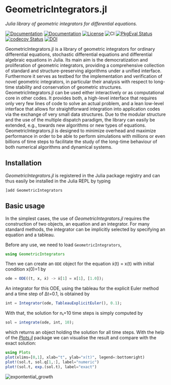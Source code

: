 
# GeometricIntegrators.jl

*Julia library of geometric integrators for differential equations.*

[![Documentation](https://img.shields.io/badge/docs-stable-blue.svg)](https://juliagni.github.io/GeometricIntegrators.jl/stable/)
[![Documentation](https://img.shields.io/badge/docs-latest-blue.svg)](https://juliagni.github.io/GeometricIntegrators.jl/latest/)
[![License](https://img.shields.io/badge/license-MIT-blue.svg)](LICENSE.md)
![CI](https://github.com/JuliaGNI/GeometricIntegrators.jl/workflows/CI/badge.svg)
[![PkgEval Status](https://juliaci.github.io/NanosoldierReports/pkgeval_badges/G/GeometricIntegrators.svg)](https://juliaci.github.io/NanosoldierReports/pkgeval_badges/G/GeometricIntegrators.html)
[![codecov Status](https://codecov.io/gh/JuliaGNI/GeometricIntegrators.jl/branch/master/graph/badge.svg)](https://codecov.io/gh/JuliaGNI/GeometricIntegrators.jl)
[![DOI](https://zenodo.org/badge/doi/10.5281/zenodo.3648325.svg)](https://doi.org/10.5281/zenodo.3648325)

GeometricIntegrators.jl is a library of geometric integrators for ordinary differential equations, stochastic differential equations and differential algebraic equations in Julia. Its main aim is the democratization and proliferation of geometric integrators, providing a comprehensive collection of standard and structure-preserving algorithms under a unified interface. Furthermore it serves as testbed for the implementation and verification of novel geometric integrators, in particular their analysis with respect to long-time stability and conservation of geometric structures. 
GeometricIntegrators.jl can be used either interactively or as computational core in other codes. It provides both, a high-level interface that requires only very few lines of code to solve an actual problem, and a lean low-level interface that allows for straightforward integration into application codes via the exchange of very small data structures.
Due to the modular structure and the use of the multiple dispatch paradigm, the library can easily be extended, e.g., towards new algorithms or new types of equations. GeometricIntegrators.jl is designed to minimize overhead and maximize performance in order to be able to perform simulations with millions or even billions of time steps to facilitate the study of the long-time behaviour of both numerical algorithms and dynamical systems.


## Installation

*GeometricIntegrators.jl* is registered in the Julia package registry and can thus easily be installed in the Julia REPL by typing 
```
]add GeometricIntegrators
```


## Basic usage

In the simplest cases, the use of *GeometricIntegrators.jl* requires the
construction of two objects, an equation and an integrator. For many standard
methods, the integrator can be implicitly selected by specifying an equation
and a tableau.

Before any use, we need to load `GeometricIntegrators`,
```julia
using GeometricIntegrators
```
Then we can create an `ODE` object for the equation ẋ(t) = x(t) with initial condition x(0)=1 by
```julia
ode = ODE((t, x, ẋ) -> ẋ[1] = x[1], [1.0]);
```
An integrator for this ODE, using the tableau for the explicit Euler method and a time step of Δt=0.1, is obtained by
```julia
int = Integrator(ode, TableauExplicitEuler(), 0.1);
```
With that, the solution for nₜ=10 time steps is simply computed by
```julia
sol = integrate(ode, int, 10);
```
which returns an object holding the solution for all time steps.
With the help of the *[Plots.jl](https://github.com/JuliaPlots/Plots.jl)* package we can visualise the result and compare with the exact solution:
```julia
using Plots
plot(xlims=[0,1], xlab="t", ylab="x(t)", legend=:bottomright)
plot!(sol.t, sol.q[1,:], label="numeric")
plot!(sol.t, exp.(sol.t), label="exact")
```

![expontential_growth](https://user-images.githubusercontent.com/21168502/100005439-3e30e400-2dc9-11eb-97a9-d485f4e56d86.png)

